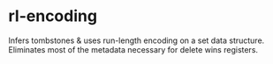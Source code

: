 # rl-encoding

Infers tombstones & uses run-length encoding on a set data structure. Eliminates most of the metadata necessary for delete wins registers.
